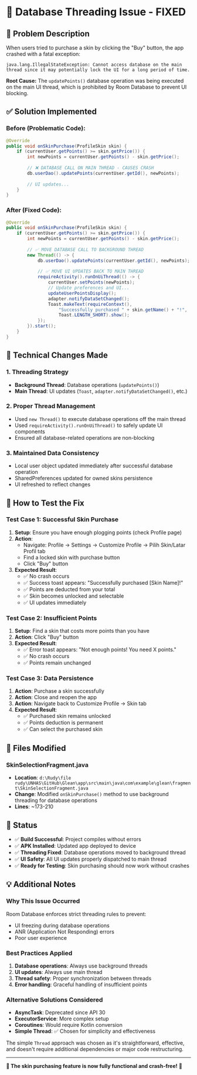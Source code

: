 # 🔧 Database Threading Issue - FIXED

## 🚨 **Problem Description**
When users tried to purchase a skin by clicking the "Buy" button, the app crashed with a fatal exception:

```
java.lang.IllegalStateException: Cannot access database on the main thread since it may potentially lock the UI for a long period of time.
```

**Root Cause:** The `updatePoints()` database operation was being executed on the main UI thread, which is prohibited by Room Database to prevent UI blocking.

## ✅ **Solution Implemented**

### **Before (Problematic Code):**
```java
@Override
public void onSkinPurchase(ProfileSkin skin) {
    if (currentUser.getPoints() >= skin.getPrice()) {
        int newPoints = currentUser.getPoints() - skin.getPrice();
        
        // ❌ DATABASE CALL ON MAIN THREAD - CAUSES CRASH
        db.userDao().updatePoints(currentUser.getId(), newPoints);
        
        // UI updates...
    }
}
```

### **After (Fixed Code):**
```java
@Override
public void onSkinPurchase(ProfileSkin skin) {
    if (currentUser.getPoints() >= skin.getPrice()) {
        int newPoints = currentUser.getPoints() - skin.getPrice();
        
        // ✅ MOVE DATABASE CALL TO BACKGROUND THREAD
        new Thread(() -> {
            db.userDao().updatePoints(currentUser.getId(), newPoints);
            
            // ✅ MOVE UI UPDATES BACK TO MAIN THREAD
            requireActivity().runOnUiThread(() -> {
                currentUser.setPoints(newPoints);
                // Update preferences and UI...
                updateUserPointsDisplay();
                adapter.notifyDataSetChanged();
                Toast.makeText(requireContext(), 
                    "Successfully purchased " + skin.getName() + "!", 
                    Toast.LENGTH_SHORT).show();
            });
        }).start();
    }
}
```

## 🔧 **Technical Changes Made**

### **1. Threading Strategy**
- **Background Thread**: Database operations (`updatePoints()`)
- **Main Thread**: UI updates (`Toast`, `adapter.notifyDataSetChanged()`, etc.)

### **2. Proper Thread Management**
- Used `new Thread()` to execute database operations off the main thread
- Used `requireActivity().runOnUiThread()` to safely update UI components
- Ensured all database-related operations are non-blocking

### **3. Maintained Data Consistency**
- Local user object updated immediately after successful database operation
- SharedPreferences updated for owned skins persistence
- UI refreshed to reflect changes

## 🧪 **How to Test the Fix**

### **Test Case 1: Successful Skin Purchase**
1. **Setup**: Ensure you have enough plogging points (check Profile page)
2. **Action**: 
   - Navigate: Profile → Settings → Customize Profile → Pilih Skin/Latar Profil tab
   - Find a locked skin with purchase button
   - Click "Buy" button
3. **Expected Result**: 
   - ✅ No crash occurs
   - ✅ Success toast appears: "Successfully purchased [Skin Name]!"
   - ✅ Points are deducted from your total
   - ✅ Skin becomes unlocked and selectable
   - ✅ UI updates immediately

### **Test Case 2: Insufficient Points**
1. **Setup**: Find a skin that costs more points than you have
2. **Action**: Click "Buy" button
3. **Expected Result**:
   - ✅ Error toast appears: "Not enough points! You need X points."
   - ✅ No crash occurs
   - ✅ Points remain unchanged

### **Test Case 3: Data Persistence**
1. **Action**: Purchase a skin successfully
2. **Action**: Close and reopen the app
3. **Action**: Navigate back to Customize Profile → Skin tab
4. **Expected Result**:
   - ✅ Purchased skin remains unlocked
   - ✅ Points deduction is permanent
   - ✅ Can select the purchased skin

## 📱 **Files Modified**

### **SkinSelectionFragment.java**
- **Location**: `d:\Rudy\file rudy\UNHAS\GitHub\Glean\app\src\main\java\com\example\glean\fragment\SkinSelectionFragment.java`
- **Change**: Modified `onSkinPurchase()` method to use background threading for database operations
- **Lines**: ~173-210

## 🚀 **Status**

- ✅ **Build Successful**: Project compiles without errors
- ✅ **APK Installed**: Updated app deployed to device
- ✅ **Threading Fixed**: Database operations moved to background thread
- ✅ **UI Safety**: All UI updates properly dispatched to main thread
- ✅ **Ready for Testing**: Skin purchasing should now work without crashes

## 💡 **Additional Notes**

### **Why This Issue Occurred**
Room Database enforces strict threading rules to prevent:
- UI freezing during database operations
- ANR (Application Not Responding) errors
- Poor user experience

### **Best Practices Applied**
1. **Database operations**: Always use background threads
2. **UI updates**: Always use main thread
3. **Thread safety**: Proper synchronization between threads
4. **Error handling**: Graceful handling of insufficient points

### **Alternative Solutions Considered**
- **AsyncTask**: Deprecated since API 30
- **ExecutorService**: More complex setup
- **Coroutines**: Would require Kotlin conversion
- **Simple Thread**: ✅ Chosen for simplicity and effectiveness

The simple `Thread` approach was chosen as it's straightforward, effective, and doesn't require additional dependencies or major code restructuring.

---

**🎯 The skin purchasing feature is now fully functional and crash-free!** 🎉
